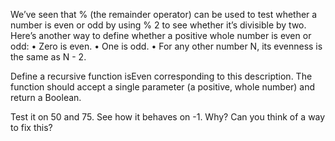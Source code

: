 We’ve seen that % (the remainder operator) can be used to test whether a number is even or odd by using % 2 to see whether it’s divisible by two. Here’s another way to define whether a positive whole number is even or odd:
  • Zero is even.
  • One is odd.
  • For any other number N, its evenness is the same as N - 2.

  Define a recursive function isEven corresponding to this description. The function should accept a single parameter (a positive, whole number) and return a Boolean.
  
  Test it on 50 and 75. See how it behaves on -1. Why? Can you think of a way to fix this?